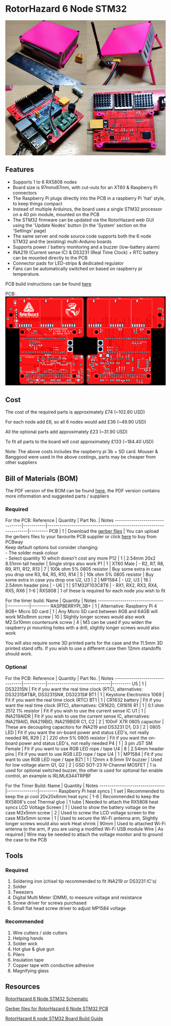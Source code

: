 # RotorHazard 6 Node STM32

![RH_6_node_STM32_intro_img](img/RH_6_node_STM32_intro_img.jpg)

## Features

* Supports 1 to 6 RX5808 nodes
* Board size is 97mmx87mm, with cut-outs for an XT60 & Raspberry Pi connectors
* The Raspberry Pi plugs directly into the PCB in a raspberry Pi 'hat' style, to keep things compact
* Instead of multiple Arduinos, the board uses a single STM32 processor on a 40 pin module, mounted on the PCB
* The STM32 firmware can be updated via the RotorHazard web GUI using the 'Update Nodes' button (in the 'System' section on the 'Settings' page)
* The same server and node source code supports both the 6 node STM32 and the (existing) multi-Arduino boards
* Supports power / battery monitoring and a buzzer (low-battery alarm)
* INA219 (Current sense IC) & DS3231 (Real Time Clock) + RTC battery can be mounted directly to the PCB
* Connector pads for LED-strips & dedicated regulator
* Fans can be automatically switched on based on raspberry pi temperature.

PCB build instructions can be found [here](BoardBuild.md)

PCB:<br>
![RH6_Node_PCB_Both](img/RH6_Node_PCB_Both.jpg)

## Cost
The cost of the required parts is approximately £74 (~102.60 USD)

For each node add £6, so all 6 nodes would add £36 (~49.90 USD)

All the optional parts add approximately £23 (~31.90 USD)

To fit all parts to the board will cost approximately £133 (~184.40 USD)

Note: The above costs includes the raspberry pi 3b + SD card. Mouser & Banggood were used in the above costings, parts may be cheaper from other suppliers

## Bill of Materials (BOM)
The PDF version of the BOM can be found [here](RotorHazard_6_Node_Timer_BOM_V1.0.pdf), the PDF version contains more information and suggested parts / suppliers
### Required

For the PCB:
Reference                       | Quantity  | Part No.                                                           | Notes
--------------------------------|-----------|--------------------------------------------------------------------|---------
PCB                             |   1       | Download the [gerber files](RotorHazard_6_Node_Timer_fab_V1.0.zip) | You can upload the gerbers files to your favourite PCB supplier or click [here](https://www.pcbway.com/project/shareproject/RotorHazard_6_Node_STM32_Lap_Timer.html) to buy from PCBway<br>Keep default options but consider changing:<br>- The solder mask colour <br>- Select quantity 10 which doesn't cost any more
P12	                            |   1	    | 2.54mm 20x2 8.51mm tall header                                     | Single strips also work
P1	                            |   1	    | XT60 Male	                                                         | -
R2, R7, R8, R9, R11, R12, R13	|   7	    | 100k ohm 5% 0805 resistor                                          | Buy some extra in case you drop one
R3, R4, R5, R10, R14            |   5       | 10k ohm 5% 0805 resistor                                           | Buy some extra in case you drop one
U2, U3                          |   2	    | MP1584	                                                         | -
U2, U3  	                    |   16	    | 2.54mm header pins                                                 | -
U6	                            |   1	    | STM32F103C8T6 	                                                 | -
RX1, RX2, RX3, RX4, RX5, RX6    |   1-6	    | RX5808	                                                         | 1 of these is required for each node you wish to fit

For the timer build:
Name                            | Quantity  | Notes
--------------------------------|-----------|---------
RASPBERRYPI_3B+                 |   1       | Alternative: Raspberry Pi 4
8GB+ Micro SD card              |   1       | Any Micro SD card between 8GB and 64GB will work
M3x8mm screw                    |   10      | Slightly longer screws would also work
M2.5x10mm countersunk screw     |   4       | M3 can be used if you widen the raspberry pi mounting holes with a drill, slightly longer screws would also work
  
You will also require some 3D printed parts for the case and the 11.5mm 3D printed stand offs. If you wish to use a different case then 12mm standoffs should work.
  
### Optional
For the PCB:
Reference                       | Quantity  | Part No.                      | Notes
--------------------------------|-----------|-------------------------------|---------
U5                              |	1	    | DS3231SN                      | Fit if you want the real time clock (RTC), alternatives: DS3231S#T&R, DS3231SN#, DS3231S#
BT1	                            |   1	    | Keystone Electronics 1069     | Fit if you want the real time clock (RTC)
BT1	                            |   1	    | CR1632 battery                | Fit if you want the real time clock (RTC), alternatives: CR1620, CR1616
R1	                            |   1	    | 0.1 ohm 2512 1% resistor      | Fit if you wish to use the current sense IC
U1	                            |   1	    | INA219AIDR	                | Fit if you wish to use the current sense IC, alternatives: INA219AID, INA219BID, INA219BIDR
C1, C2	                        |   2	    | 100nF X7R 0805 capacitor      | These are decoupling capacitors for INA219 and DS3231
D1, D3	                        |   2	    | 0805 LED       	            | Fit if you want the on-board power and status LED's, not really needed
R6, R29	                        |   2	    | 220 ohm 5% 0805 resistor	    | Fit if you want the on-board power and status LED's, not really needed
P4	                            |   1	    | 3 pin JST SM Female	        | Fit if you want to use RGB LED rope / tape
U4	                            |   8	    | 2.54mm header pins            | Fit if you want to use RGB LED rope / tape
U4	                            |   1	    | MP1584	                    | Fit if you want to use RGB LED rope / tape
BZ1	                            |   1       | 12mm x 9.5mm 5V buzzer        | Used for low voltage alarm
Q1, Q2	                        |   2	    | GSD SOT-23 N-Channel MOSFET   | 1 is used for optional switched buzzer, the other is used for optional fan enable control, an example is IRLML6344TRPBF

For the Timer Build:
Name	                        | Quantity      | Notes
--------------------------------|---------------|---------
Raspberry Pi heat syncs         |   1 set       | Recommended to keep the pi cool
20x20x6mm heat sync             |   1-6         | Recommended to keep the RX5808's cool
Thermal glue                    |   1 tube      | Needed to attach the RX5808 heat syncs
LCD Voltage Screen              |   1           | Used to show the battery voltage on the case
M2x5mm screw                    |   2           | Used to screw the LCD voltage screen to the case
M3x5mm screw                    |   1	      	| Used to secure the Wi-Fi antenna arm, Slightly longer screws would also work
Heat shrink                     |   90mm        | Used to attached Wi-Fi antenna to the arm, if you are using a modified Wi-Fi USB module 
Wire                            |   As required | Wire may be needed to attach the voltage monitor and to ground the case to the PCB

## Tools
### Required
1. Soldering iron (chisel tip recommended to fit INA219 or DS3231 IC's)
2. Solder
3. Tweezers
4. Digital Multi Meter (DMM), to measure voltage and resistance
5. Screw driver for screws purchased
6. Small flat head screw driver to adjust MP1584 voltage

### Recommended
1. Wire cutters / side cutters
2. Helping hands
3. Solder wick
4. Hot glue & glue gun
5. Pilers
6. Insulation tape
7. Copper tape with conductive adhesive
8. Magnifying glass


## Resources

[RotorHazard 6 Node STM32 Schematic](RotorHazard_6_Node_Timer_V1.0.pdf)

[Gerber files for RotorHazard 6 Node STM32 PCB](RotorHazard_6_Node_Timer_fab_V1.0.zip)

[RotorHazard 6 node STM32 Board Build Guide](BoardBuild.md)